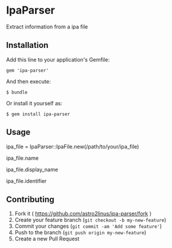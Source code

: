 # IpaParser

Extract information from a ipa file

## Installation

Add this line to your application's Gemfile:

    gem 'ipa-parser'

And then execute:

    $ bundle

Or install it yourself as:

    $ gem install ipa-parser

## Usage

ipa_file = IpaParser::IpaFile.new(/path/to/your/ipa_file)

ipa_file.name

ipa_file.display_name

ipa_file.identifier

## Contributing

1. Fork it ( https://github.com/astro2linus/ipa-parser/fork )
2. Create your feature branch (`git checkout -b my-new-feature`)
3. Commit your changes (`git commit -am 'Add some feature'`)
4. Push to the branch (`git push origin my-new-feature`)
5. Create a new Pull Request
